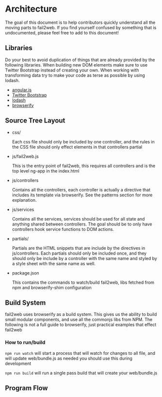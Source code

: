 # Architecture

The goal of this document is to help contributors quickly understand all the moving parts to fail2web.
If you find yourself confused by something that is undocumented, please feel free to add to this document!

## Libraries
Do your best to avoid duplication of things that are already provided by the following libraries. When
building new DOM elements make sure to use Twitter Bootstrap instead of creating your own. When working
with transforming data try to make your code as terse as possible by using lodash.

* [angular.js](https://angularjs.org/)
* [Twitter Bootstrap](http://getbootstrap.com/)
* [lodash](http://lodash.com/)
* [browserify](http://browserify.org/)

## Source Tree Layout
* css/

    Each css file should only be included by one controller, and the rules in the CSS file
    should only effect elements in that controllers partial
* js/fail2web.js

    This is the entry point of fail2web, this requires all controllers and is the top level
    ng-app in the index.html
* js/controllers

    Contains all the controllers, each controller is actually a directive that includes its
    template via browserify. See the patterns section for more explanation.
* js/services

    Contains all the services, services should be used for all state and anything shared between
    controllers. The goal should be to only have controllers hook service functions to DOM actions.
* partials/

    Partials are the HTML snippets that are include by the directives in js/controllers. Each partials should
    only be included once, and they should only be include by a controller with the same name and styled by a
    style sheet with the same name as well.
* package.json

    This contains the commands to watch/build fail2web, libs fetched from npm and browserify-shim configuration

## Build System
fail2web uses browserify as a build system. This gives us the ability to build small modular components, and use
all the commonjs libs from NPM. The following is not a full guide to browserify, just practical examples that effect
fail2web

### How to run/build
`npm run watch` will start a process that will watch for changes to all file, and will update web/bundle.js as needed you
should use this during development

`npm run build` will run a single pass build that will create your web/bundle.js


## Program Flow
